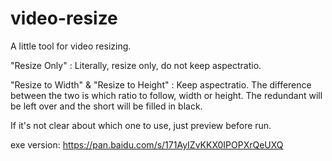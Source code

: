 # video-resize
A little tool for video resizing.

"Resize Only" : Literally, resize only, do not keep aspectratio.

"Resize to Width" & "Resize to Height" : Keep aspectratio. The difference between the two is which ratio to follow, width or height. The redundant will be left over and the short will be filled in black.

If it's not clear about which one to use, just preview before run.

exe version:
https://pan.baidu.com/s/171AyIZvKKX0IPOPXrQeUXQ
